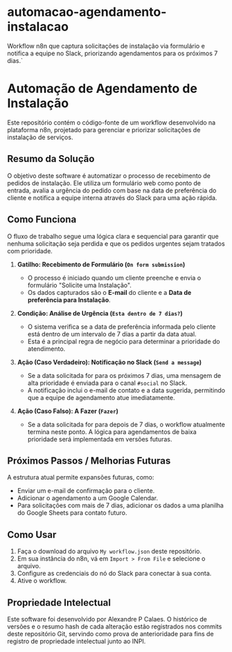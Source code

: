 # automacao-agendamento-instalacao
Workflow n8n que captura solicitações de instalação via formulário e notifica a equipe no Slack, priorizando agendamentos para os próximos 7 dias.`
# Automação de Agendamento de Instalação

Este repositório contém o código-fonte de um workflow desenvolvido na plataforma n8n, projetado para gerenciar e priorizar solicitações de instalação de serviços.

## Resumo da Solução

O objetivo deste software é automatizar o processo de recebimento de pedidos de instalação. Ele utiliza um formulário web como ponto de entrada, avalia a urgência do pedido com base na data de preferência do cliente e notifica a equipe interna através do Slack para uma ação rápida.

## Como Funciona

O fluxo de trabalho segue uma lógica clara e sequencial para garantir que nenhuma solicitação seja perdida e que os pedidos urgentes sejam tratados com prioridade.

1.  **Gatilho: Recebimento de Formulário (`On form submission`)**
    *   O processo é iniciado quando um cliente preenche e envia o formulário "Solicite uma Instalação".
    *   Os dados capturados são o **E-mail** do cliente e a **Data de preferência para Instalação**.

2.  **Condição: Análise de Urgência (`Esta dentro de 7 dias?`)**
    *   O sistema verifica se a data de preferência informada pelo cliente está dentro de um intervalo de 7 dias a partir da data atual.
    *   Esta é a principal regra de negócio para determinar a prioridade do atendimento.

3.  **Ação (Caso Verdadeiro): Notificação no Slack (`Send a message`)**
    *   Se a data solicitada for para os próximos 7 dias, uma mensagem de alta prioridade é enviada para o canal `#social` no Slack.
    *   A notificação inclui o e-mail de contato e a data sugerida, permitindo que a equipe de agendamento atue imediatamente.

4.  **Ação (Caso Falso): A Fazer (`Fazer`)**
    *   Se a data solicitada for para depois de 7 dias, o workflow atualmente termina neste ponto. A lógica para agendamentos de baixa prioridade será implementada em versões futuras.

## Próximos Passos / Melhorias Futuras

A estrutura atual permite expansões futuras, como:
*   Enviar um e-mail de confirmação para o cliente.
*   Adicionar o agendamento a um Google Calendar.
*   Para solicitações com mais de 7 dias, adicionar os dados a uma planilha do Google Sheets para contato futuro.

## Como Usar

1.  Faça o download do arquivo `My workflow.json` deste repositório.
2.  Em sua instância do n8n, vá em `Import > From File` e selecione o arquivo.
3.  Configure as credenciais do nó do Slack para conectar à sua conta.
4.  Ative o workflow.

## Propriedade Intelectual

Este software foi desenvolvido por Alexandre P Calaes. O histórico de versões e o resumo hash de cada alteração estão registrados nos commits deste repositório Git, servindo como prova de anterioridade para fins de registro de propriedade intelectual junto ao INPI.
